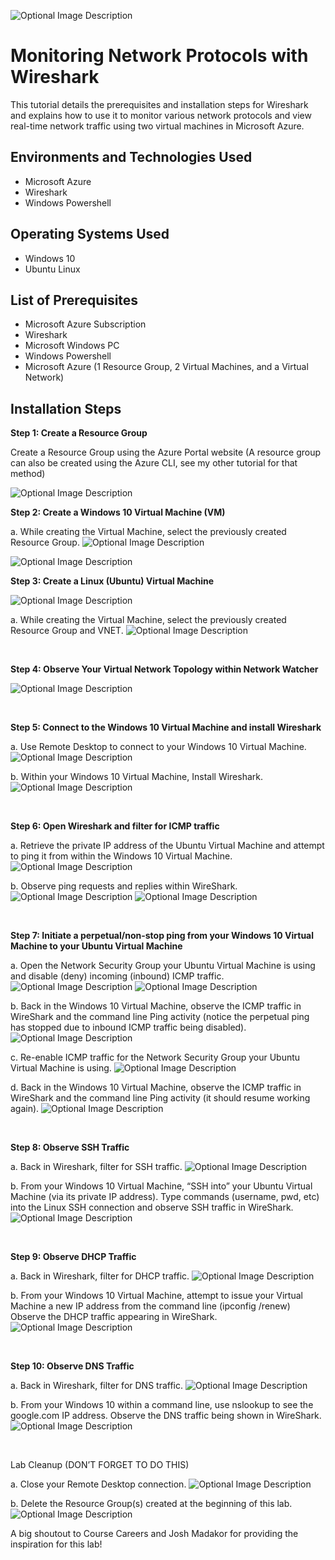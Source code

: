 <p align="center">


</p>
<p>


![Optional Image Description](https://i.imgur.com/QtpsAu1.png)

</p>
<p>

<h1>Monitoring Network Protocols with Wireshark</h1>
This tutorial details the prerequisites and installation steps for Wireshark and explains how to use it to monitor various network protocols and view real-time network traffic using two virtual machines in Microsoft Azure.


<h2>Environments and Technologies Used</h2>

- Microsoft Azure 
- Wireshark
- Windows Powershell

<h2>Operating Systems Used </h2>

- Windows 10</b> 
- Ubuntu Linux 

<h2>List of Prerequisites</h2>

- Microsoft Azure Subscription
- Wireshark
- Microsoft Windows PC 
- Windows Powershell 
- Microsoft Azure (1 Resource Group, 2 Virtual Machines, and a Virtual Network)


<h2>Installation Steps</h2>

<p>

</p>
<p>

  **Step 1: Create a Resource Group**

Create a Resource Group using the Azure Portal website (A resource group can also be created using the Azure CLI, see my other tutorial for that method)

<p>
 
![Optional Image Description](https://i.imgur.com/plCEaAE.png)

</p>
<p>

**Step 2: Create a Windows 10 Virtual Machine (VM)**

a. While creating the Virtual Machine, select the previously created Resource Group.
![Optional Image Description](https://i.imgur.com/8h0Ub2J.png)

![Optional Image Description](https://i.imgur.com/sXMyTiM.png)

**Step 3: Create a Linux (Ubuntu) Virtual Machine**

![Optional Image Description](https://i.imgur.com/tt7aETc.png)


a. While creating the Virtual Machine, select the previously created Resource Group and VNET.
![Optional Image Description](https://i.imgur.com/zBnj4bX.png)

</p>
<br />

<p>


</p>
<p>

**Step 4: Observe Your Virtual Network Topology within Network Watcher**

![Optional Image Description](https://i.imgur.com/6Q346nw.png)

</p>
<br />

<p>

</p>
<p>

**Step 5: Connect to the Windows 10 Virtual Machine and install Wireshark**

a. Use Remote Desktop to connect to your Windows 10 Virtual Machine.
![Optional Image Description](https://i.imgur.com/yhAsPgP.png)

b. Within your Windows 10 Virtual Machine, Install Wireshark.
![Optional Image Description](https://i.imgur.com/P9hH2WW.png)
</p>
<br />

<p>



</p>
<p>

**Step 6: Open Wireshark and filter for ICMP traffic**

a. Retrieve the private IP address of the Ubuntu Virtual Machine and attempt to ping it from within the Windows 10 Virtual Machine.
![Optional Image Description](https://i.imgur.com/guFbACk.png)

b. Observe ping requests and replies within WireShark.
![Optional Image Description](https://i.imgur.com/YqhhMqu.png)
![Optional Image Description](https://i.imgur.com/GrI0fOx.png)
</p>
<br />

<p>


</p>
<p>


**Step 7: Initiate a perpetual/non-stop ping from your Windows 10 Virtual Machine to your Ubuntu Virtual Machine**

a. Open the Network Security Group your Ubuntu Virtual Machine is using and disable (deny) incoming (inbound) ICMP traffic.
![Optional Image Description](https://i.imgur.com/9mtkkZG.png)
![Optional Image Description](https://i.imgur.com/ntjVTQH.png)

b. Back in the Windows 10 Virtual Machine, observe the ICMP traffic in WireShark and the command line Ping activity (notice the perpetual ping has stopped due to inbound ICMP traffic being disabled).
![Optional Image Description](https://i.imgur.com/7XE35Ps.png)

c. Re-enable ICMP traffic for the Network Security Group your Ubuntu Virtual Machine is using.
![Optional Image Description](https://i.imgur.com/affJN79.png)

d. Back in the Windows 10 Virtual Machine, observe the ICMP traffic in WireShark and the command line Ping activity (it should resume working again).
![Optional Image Description](https://i.imgur.com/sQ68cVJ.png)

</p>
<br />

<p>


</p>
<p>

**Step 8: Observe SSH Traffic**

a. Back in Wireshark, filter for SSH traffic.
![Optional Image Description](https://i.imgur.com/Q3oE1RU.png)

b. From your Windows 10 Virtual Machine, “SSH into” your Ubuntu Virtual Machine (via its private IP address). Type commands (username, pwd, etc) into the Linux SSH connection and observe SSH traffic in WireShark.
![Optional Image Description](https://i.imgur.com/9l5TJrf.png)

</p>
<br />

<p>


</p>
<p>

**Step 9: Observe DHCP Traffic**

a. Back in Wireshark, filter for DHCP traffic.
![Optional Image Description](https://i.imgur.com/jyr6dnV.png)

b. From your Windows 10 Virtual Machine, attempt to issue your Virtual Machine a new IP address from the command line (ipconfig /renew) Observe the DHCP traffic appearing in WireShark.
![Optional Image Description](https://i.imgur.com/xjnyd9m.png)

</p>
<br />

<p>


</p>
<p>

**Step 10: Observe DNS Traffic**

a. Back in Wireshark, filter for DNS traffic.
![Optional Image Description](https://i.imgur.com/EvpYV5J.png)

b. From your Windows 10 within a command line, use nslookup to see the google.com IP address. Observe the DNS traffic being shown in WireShark.
![Optional Image Description](https://i.imgur.com/bQc22Gw.png)

</p>
<br />

<p>


</p>
<p>

Lab Cleanup (DON’T FORGET TO DO THIS)

a. Close your Remote Desktop connection.
![Optional Image Description](https://i.imgur.com/d0CPxJ6.png)

b. Delete the Resource Group(s) created at the beginning of this lab.
![Optional Image Description](https://i.imgur.com/ocMIuAZ.png)

A big shoutout to Course Careers and Josh Madakor for providing the inspiration for this lab!



